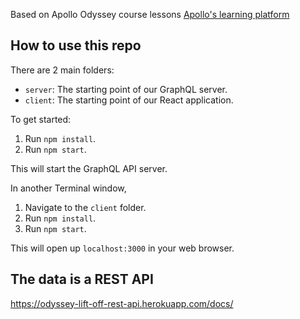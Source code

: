 
Based on Apollo Odyssey course lessons [Apollo's learning platform](https://odyssey.apollographql.com/lift-off-part1)

## How to use this repo

There are 2 main folders:

- `server`: The starting point of our GraphQL server.
- `client`: The starting point of our React application.

To get started:

1. Run `npm install`.
1. Run `npm start`.

This will start the GraphQL API server.

In another Terminal window,

1. Navigate to the `client` folder.
1. Run `npm install`.
1. Run `npm start`.

This will open up `localhost:3000` in your web browser.

## The data is a REST API

https://odyssey-lift-off-rest-api.herokuapp.com/docs/

